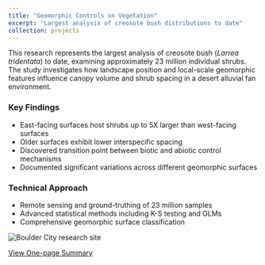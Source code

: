 ```yaml
---
title: "Geomorphic Controls on Vegetation"
excerpt: "Largest analysis of creosote bush distributions to date"
collection: projects
---
```


This research represents the largest analysis of creosote bush (*Larrea tridentata*) to date, examining approximately 23 million individual shrubs. The study investigates how landscape position and local-scale geomorphic features influence canopy volume and shrub spacing in a desert alluvial fan environment.

### Key Findings
- East-facing surfaces host shrubs up to 5X larger than west-facing surfaces
- Older surfaces exhibit lower interspecific spacing
- Discovered transition point between biotic and abiotic control mechanisms
- Documented significant variations across different geomorphic surfaces

### Technical Approach
- Remote sensing and ground-truthing of 23 million samples
- Advanced statistical methods including K-S testing and GLMs
- Comprehensive geomorphic surface classification

<img src="../images/BoulderCity.jpg" alt="Boulder City research site" style="max-width: 100%; height: auto;"/>

[View One-page Summary](https://www.beg.utexas.edu/node/6269) 
